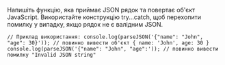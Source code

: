 
Напишіть функцію, яка приймає JSON рядок та повертає об'єкт JavaScript. Використайте конструкцію try...catch, щоб перехопити помилку у випадку, якщо рядок не є валідним JSON.

`// Приклад використання:
console.log(parseJSON('{"name": "John", "age": 30}')); // повинно вивести об'єкт { name: 'John', age: 30 }
console.log(parseJSON('{"name": "John", "age":')); // повинно вивести помилку "Invalid JSON string"`

